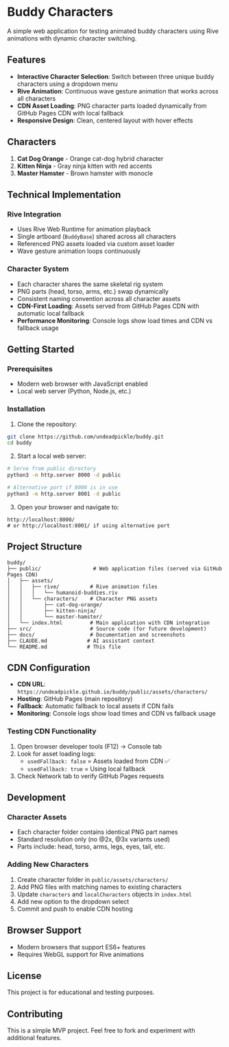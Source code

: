 # Buddy Characters

A simple web application for testing animated buddy characters using Rive animations with dynamic character switching.

## Features

- **Interactive Character Selection**: Switch between three unique buddy characters using a dropdown menu
- **Rive Animation**: Continuous wave gesture animation that works across all characters
- **CDN Asset Loading**: PNG character parts loaded dynamically from GitHub Pages CDN with local fallback
- **Responsive Design**: Clean, centered layout with hover effects

## Characters

1. **Cat Dog Orange** - Orange cat-dog hybrid character
2. **Kitten Ninja** - Gray ninja kitten with red accents
3. **Master Hamster** - Brown hamster with monocle

## Technical Implementation

### Rive Integration
- Uses Rive Web Runtime for animation playback
- Single artboard (`BuddyBase`) shared across all characters
- Referenced PNG assets loaded via custom asset loader
- Wave gesture animation loops continuously

### Character System
- Each character shares the same skeletal rig system
- PNG parts (head, torso, arms, etc.) swap dynamically
- Consistent naming convention across all character assets
- **CDN-First Loading**: Assets served from GitHub Pages CDN with automatic local fallback
- **Performance Monitoring**: Console logs show load times and CDN vs fallback usage

## Getting Started

### Prerequisites
- Modern web browser with JavaScript enabled
- Local web server (Python, Node.js, etc.)

### Installation

1. Clone the repository:
```bash
git clone https://github.com/undeadpickle/buddy.git
cd buddy
```

2. Start a local web server:
```bash
# Serve from public directory
python3 -m http.server 8000 -d public

# Alternative port if 8000 is in use
python3 -m http.server 8001 -d public
```

3. Open your browser and navigate to:
```
http://localhost:8000/
# or http://localhost:8001/ if using alternative port
```

## Project Structure

```
buddy/
├── public/                 # Web application files (served via GitHub Pages CDN)
│   ├── assets/
│   │   ├── rive/          # Rive animation files
│   │   │   └── humanoid-buddies.riv
│   │   └── characters/    # Character PNG assets
│   │       ├── cat-dog-orange/
│   │       ├── kitten-ninja/
│   │       └── master-hamster/
│   └── index.html         # Main application with CDN integration
├── src/                   # Source code (for future development)
├── docs/                  # Documentation and screenshots
├── CLAUDE.md             # AI assistant context
└── README.md             # This file
```

## CDN Configuration

- **CDN URL**: `https://undeadpickle.github.io/buddy/public/assets/characters/`
- **Hosting**: GitHub Pages (main repository)
- **Fallback**: Automatic fallback to local assets if CDN fails
- **Monitoring**: Console logs show load times and CDN vs fallback usage

### Testing CDN Functionality
1. Open browser developer tools (F12) → Console tab
2. Look for asset loading logs:
   - `usedFallback: false` = Assets loaded from CDN ✅
   - `usedFallback: true` = Using local fallback
3. Check Network tab to verify GitHub Pages requests

## Development

### Character Assets
- Each character folder contains identical PNG part names
- Standard resolution only (no @2x, @3x variants used)
- Parts include: head, torso, arms, legs, eyes, tail, etc.

### Adding New Characters
1. Create character folder in `public/assets/characters/`
2. Add PNG files with matching names to existing characters
3. Update `characters` and `localCharacters` objects in `index.html`
4. Add new option to the dropdown select
5. Commit and push to enable CDN hosting

## Browser Support
- Modern browsers that support ES6+ features
- Requires WebGL support for Rive animations

## License
This project is for educational and testing purposes.

## Contributing
This is a simple MVP project. Feel free to fork and experiment with additional features.